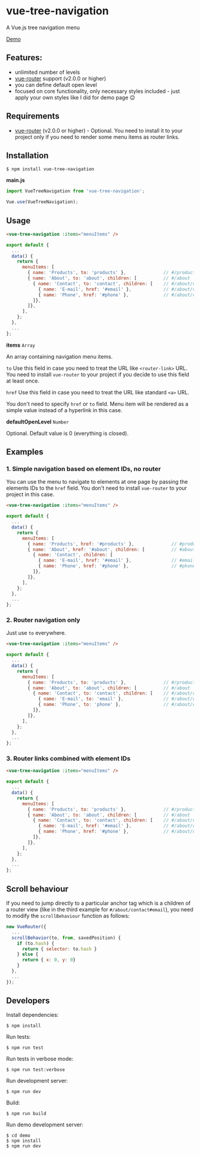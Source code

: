 # vue-tree-navigation

A Vue.js tree navigation menu

[Demo](https://vue-tree-navigation.misrob.cz)

## Features:

* unlimited number of levels
* [vue-router](https://router.vuejs.org) support (v2.0.0 or higher)
* you can define default open level
* focused on core functionality, only necessary styles included - just apply your own styles like I did for demo page :wink:

## Requirements

* [vue-router](https://router.vuejs.org) (v2.0.0 or higher) - Optional. You need to install it to your project only if you need to render some menu items as router links.

## Installation

```console
$ npm install vue-tree-navigation
```

**main.js**

```javascript
import VueTreeNavigation from 'vue-tree-navigation';

Vue.use(VueTreeNavigation);
```

## Usage

```html
<vue-tree-navigation :items="menuItems" />
```

```javascript
export default {
  ...
  data() {
    return {
      menuItems: [
        { name: 'Products', to: 'products' },              // #/products
        { name: 'About', to: 'about', children: [          // #/about
          { name: 'Contact', to: 'contact', children: [    // #/about/contact       
            { name: 'E-mail', href: '#email' },            // #/about/contact#email
            { name: 'Phone', href: '#phone' },             // #/about/contact#phone
          ]},
        ]},
      ],
    };
  },
  ...
};
```

**items** `Array`

An array containing navigation menu items.

`to`
Use this field in case you need to treat the URL like `<router-link>` URL.
You need to install `vue-router` to your project if you decide to use this field at least once.

`href`
Use this field in case you need to treat the URL like standard `<a>` URL.

You don't need to specify `href` or `to` field. Menu item will be rendered as a simple value instead of a hyperlink in this case.

**defaultOpenLevel** `Number`

Optional. Default value is 0 (everything is closed).

## Examples

### 1. Simple navigation based on element IDs, no router

You can use the menu to navigate to elements at one page by passing the elements IDs to the `href` field. You don't need to install `vue-router` to your project in this case.

```html
<vue-tree-navigation :items="menuItems" />
```

```javascript
export default {
  ...
  data() {
    return {
      menuItems: [
        { name: 'Products', href: '#products' },              // #products
        { name: 'About', href: '#about', children: [          // #about
          { name: 'Contact', children: [   
            { name: 'E-mail', href: '#email' },               // #email
            { name: 'Phone', href: '#phone' },                // #phone
          ]},
        ]},
      ],
    };
  },
  ...
};
```

### 2. Router navigation only

Just use `to` everywhere.

```html
<vue-tree-navigation :items="menuItems" />
```

```javascript
export default {
  ...
  data() {
    return {
      menuItems: [
        { name: 'Products', to: 'products' },              // #/products
        { name: 'About', to: 'about', children: [          // #/about
          { name: 'Contact', to: 'contact', children: [    // #/about/contact
            { name: 'E-mail', to: 'email' },               // #/about/contact/email
            { name: 'Phone', to: 'phone' },                // #/about/contact/phone
          ]},
        ]},
      ],
    };
  },
  ...
};
```

### 3. Router links combined with element IDs

```html
<vue-tree-navigation :items="menuItems" />
```

```javascript
export default {
  ...
  data() {
    return {
      menuItems: [
        { name: 'Products', to: 'products' },              // #/products
        { name: 'About', to: 'about', children: [          // #/about
          { name: 'Contact', to: 'contact', children: [    // #/about/contact       
            { name: 'E-mail', href: '#email' },            // #/about/contact#email
            { name: 'Phone', href: '#phone' },             // #/about/contact#phone
          ]},
        ]},
      ],
    };
  },
  ...
};
```

## Scroll behaviour

If you need to jump directly to a particular anchor tag which is a children of a router view (like in the third example for `#/about/contact#email`), you need to modify the `scrollBehaviour` function as follows:

```javascript
new VueRouter({
  ...
  scrollBehavior(to, from, savedPosition) {
    if (to.hash) {
      return { selector: to.hash }
    } else {
      return { x: 0, y: 0}
    }
  },
  ...
});
```

## Developers

Install dependencies:

```console
$ npm install
```

Run tests:

```console
$ npm run test
```

Run tests in verbose mode:

```console
$ npm run test:verbose
```

Run development server:

```console
$ npm run dev
```

Build:

```console
$ npm run build
```

Run demo development server:

```console
$ cd demo
$ npm install
$ npm run dev
```

